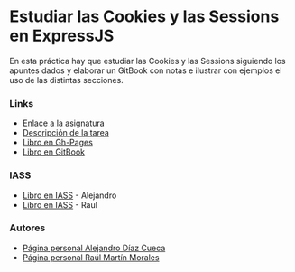# Estudiar las Cookies y las Sessions en ExpressJS
En esta práctica hay que estudiar las Cookies y las Sessions siguiendo los apuntes dados y elaborar un GitBook con notas e ilustrar con ejemplos el uso de las distintas secciones.

###  Links

- [Enlace a la asignatura](https://campusvirtual.ull.es/1617/course/view.php?id=1136)
- [Descripción de la tarea](https://casianorodriguezleon.gitbooks.io/ull-esit-1617/content/practicas/practicalearningcookies.html)
- [Libro en Gh-Pages](https://ull-esit-dsi-1617.github.io/estudiar-cookies-y-sessions-en-expressjs-alejandro-raul-35l2-p4/)
- [Libro en GitBook](https://alu0100769579.gitbooks.io/estudiar-cookies-y-sesiones-en-expressjs/)

### IASS

- [Libro en IASS]() - Alejandro
- [Libro en IASS]() - Raul

### Autores

- [Página personal Alejandro Díaz Cueca](https://alejandrdiaz.github.io/)
- [Página personal Raúl Martín Morales](https://alu0100769579.github.io/RaulMartinMorales/)

